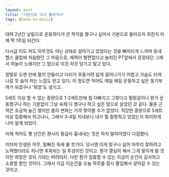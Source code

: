 ```yaml
---
layout: post
title: "기본으로 다시 돌아가서"
tags: [back-to-basic]
---
```


대략 2년간 날림으로 운동하다가 큰 착각을 했구나 싶어서 기본으로 돌아오자 외친지 이제 딱 1주일 되간다. 

다시금 이도 저도 아무것도 아닌 상태로 살아가고 있었다는 것을 뼈저리게 느끼며 동네 헬스 클럽에 처음왔던 그 마음으로, 체력이 형편없다고 놀리던 PT앞에서 끙끙대던 그래서 하늘이 노래지던 그 맘으로 이것 저것 당기고 밀고 있다.

정말로 오랜 만에 팔이 안들리고 다리가 후들거려 쉽게 걸어나가기 어렵고 가슴도 터져나갈 듯 숨이 차는 느낌도 받고 있다. 이 정도면 적어도 매일 매일 운동하고 싶은 동기부여가 되겠구나 '희망'도 생기고. 

5세트 이상 할 수 없는 중량으로 1-2세트만에 힘 다빠지고 그렇다고 펌핑감이나 뭔가 운동했구나 하는 기분없이 그날 숙제 다 했구나 하고 싶은 맘으로 살았던 것 같다. 물론 근력은 조금씩 늘긴 했지만 몸의 변화는 거의 찾아볼 수가 없었다. 적당한 중량으로 5세트 이상 집중해서 하고나니, 그래서 3-4일 지내보니 내가 뭘 잘못하고 있었는지 희미하게나마 알게 되었다. 

이제 적어도 몇 년간은 괜시리 중급자 흉내내는 짓은 하지 말아야겠다 다짐했다. 

어차피 인생은 허무, 밑빠진 독에 물 붓기다. 당시엔 이게 맞구나 싶어 아무리 잘하려고 노력했더라도 지나면 후회되는 일 투성이인 것이고. 뭔가 열심히 해서 그게 쌓이게 될 것이란 희망은 갖되 기대는 버려야지. 다만 뭔가 집중할 수 있는 지금의 순간이 감사하고 소중할 뿐인 것이다. 그래서 지금 이순간을 오늘 하루를 잠시 몰입해서 살아갈 수 있는 것이고. 